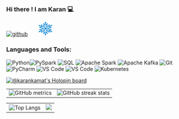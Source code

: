 ### Hi there ! I am Karan 💻


[<img src='https://cdn.jsdelivr.net/npm/simple-icons@3.0.1/icons/github.svg' alt='github' height='40'>](https://github.com/KaranKamat0506)  &nbsp; &nbsp;&nbsp;&nbsp; 
<a href='https://archiveprogram.github.com/'><img src='https://raw.githubusercontent.com/acervenky/animated-github-badges/master/assets/acbadge.gif' width='40' height='40'></a> 

<h3 align="left">Languages and Tools:</h3>
<p align="left"> <img src="https://img.shields.io/badge/Python-3776AB.svg?style=for-the-badge&logo=python&logoColor=FFD43B" alt="Python"/><img src="https://img.shields.io/badge/PySpark-%23E25A1C.svg?style=for-the-badge&logo=apachespark&logoColor=white" alt="PySpark"/> <img src="https://img.shields.io/badge/Oracle_SQL-F80000.svg?style=for-the-badge&logo=oracle&logoColor=white" alt="SQL"/>
 <img src="https://img.shields.io/badge/Apache_Spark-%23E25A1C.svg?style=for-the-badge&logo=apachespark&logoColor=white" alt="Apache Spark"/> <img src="https://img.shields.io/badge/Apache_Kafka-%2300112C.svg?style=for-the-badge&logo=apachekafka&logoColor=white" alt="Apache Kafka"/> <img src="https://img.shields.io/badge/Git-%23F05032.svg?style=for-the-badge&logo=git&logoColor=white" alt="Git"/> <img src="https://img.shields.io/badge/PyCharm-%23000000.svg?style=for-the-badge&logo=pycharm&logoColor=white" alt="PyCharm"/> <img src="https://img.shields.io/badge/VSCode-%23007ACC.svg?style=for-the-badge&logo=visualstudiocode&logoColor=white" alt="VS Code"/>
 <img src="https://img.shields.io/badge/VSCode-007ACC.svg?style=for-the-badge&logo=visualstudiocode&logoColor=FFFFFF" alt="VS Code"/>
  <img src="https://img.shields.io/badge/Kubernetes-326CE5.svg?style=for-the-badge&logo=kubernetes&logoColor=white" alt="Kubernetes"/> </p>
<!-- <p align="left"> 
<a href="https://www.python.org" target="_blank" rel="noreferrer"> <img src="https://raw.githubusercontent.com/devicons/devicon/master/icons/python/python-original.svg" alt="python" width="40" height="40"/> </a>&nbsp; &nbsp;&nbsp;&nbsp;
<a href="https://docs.microsoft.com/en-us/sql/azure-data-studio/download-azure-data-studio?view=sql-server-ver15" target="_blank" rel="noreferrer"> <img src="https://pbs.twimg.com/profile_images/1326963467119575041/OTgxd3mt_400x400.jpg" alt="sqlite" width="40" height="40"/> </a>&nbsp; &nbsp;&nbsp;&nbsp;
<a href="https://code.visualstudio.com/" target="_blank" rel="noreferrer"> <img src="https://www.vectorlogo.zone/logos/visualstudio_code/visualstudio_code-icon.svg" alt="vscode" width="40" height="40"/> </a>&nbsp; &nbsp;&nbsp;&nbsp;
<a href="https://git-scm.com/" target="_blank" rel="noreferrer"> <img src="https://www.vectorlogo.zone/logos/git-scm/git-scm-icon.svg" alt="git" width="40" height="40"/> </a> &nbsp; &nbsp;&nbsp;&nbsp;</p> -->

[![@karankamat's Holopin board](https://holopin.io/api/user/board?user=karankamat)](https://holopin.io/@karankamat)


|  |  |
|--|--|
|  ![GitHub metrics](https://metrics.lecoq.io/KaranKamat0506) |  ![GitHub streak stats](https://github-readme-streak-stats.herokuapp.com/?user=KaranKamat0506)|

  



|  |  |
|--|--|
| ![Top Langs](https://github-readme-stats.vercel.app/api/top-langs/?username=KaranKamat0506&theme=vue&hide=CSS)| <img src="https://github-readme-stats.vercel.app/api?username=KaranKamat0506&&show_icons=true&title_color=1196A7&icon_color=1196A7&text_color=1196A7&bg_color=FFFFFF"> |

